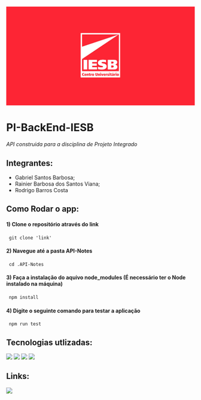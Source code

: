 ![image](https://github.com/gabrielsb18/Projeto-de-Interface-IESB/blob/master/IESB_banner.jpg)

# PI-BackEnd-IESB

*API construida para a disciplina de Projeto Integrado*

## Integrantes:

* Gabriel Santos Barbosa;
* Rainier Barbosa dos Santos Viana;
* Rodrigo Barros Costa


## Como Rodar o app:

<div>
 
  #### 1) Clone o repositório através do link
  
     git clone 'link'
    
  #### 2) Navegue até a pasta API-Notes
  
     cd .API-Notes
    
 #### 3) Faça a instalação do aquivo node_modules (É necessário ter o Node instalado na máquina)

     npm install
     
 #### 4) Digite o seguinte comando para testar a aplicação

     npm run test
     
</div>

## Tecnologias utlizadas:

<div>
 <img src=	"https://img.shields.io/badge/JavaScript-F7DF1E.svg?style=for-the-badge&logo=JavaScript&logoColor=black">
 <img src=	"https://img.shields.io/badge/Node.js-43853D?style=for-the-badge&logo=node.js&logoColor=white">
 <img src=	"https://img.shields.io/badge/Express.js-404D59?style=for-the-badge">
 <img src=	"https://img.shields.io/badge/Jest-323330?style=for-the-badge&logo=Jest&logoColor=white">
  
</div>


## Links:
<div>
  <a href="https://github.com/users/gabrielsb18/projects/4"><img src="https://img.shields.io/badge/GitHub-100000?style=for-the-badge&logo=github&logoColor=white"></a>
<div>
